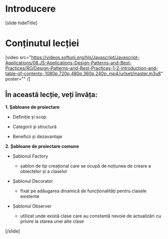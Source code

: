 # Introducere

[slide hideTitle]
# Conținutul lecției


[video src="https://videos.softuni.org/hls/Javascript/Javascript-Applications/08.JS-Applications-Design-Patterns-and-Best-Practices/RO/Design-Patterns-and-Best-Practices-1-2-introduction-and-table-of-contents-,1080p,720p,480p,360p,240p,.mp4/urlset/master.m3u8" poster="" /]

## În această lecție, veți învăța:

**1. Șabloane de proiectare**

- Definiție și scop

- Categorii și structură

- Beneficii și dezavantaje 

**2. Șabloane de proiectare comune**

- Șablonul Factory 
   * șablon de tip creațional care se ocupă de noțiunea de creare a obiectelor și a claselor

- Șablonul Decorator 
   * fixat pe adăugarea dinamică de funcționalități pentru clasele existente
   
- Șablonul Observer
   * utilizat unde există clase care au constantă nevoie de actualizări cu privire la starea unei alte clase

[/slide]
